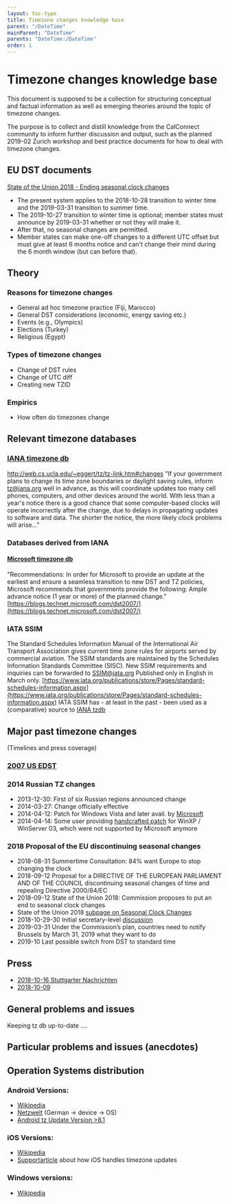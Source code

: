 ```yaml
---
layout: toc-type
title: Timezone changes knowledge base
parent: "/DateTime"
mainParent: "DateTime"
parents: "DateTime:/DateTime"
order: 1
---
```


# Timezone changes knowledge base

This document is supposed to be a collection for structuring conceptual and factual information as well as emerging theories around the topic of timezone changes.

The purpose is to collect and distill knowledge from the CalConnect community to inform further discussion and output, such as the planned 2019-02 Zurich workshop and best practice documents for how to deal with timezone changes.

## EU DST documents

[State of the Union 2018 - Ending seasonal clock changes](https://ec.europa.eu/commission/priorities/state-union-speeches/state-union-2018/state-union-2018-ending-seasonal-clock-changes_en)
* The present system applies to the 2018-10-28 transition to winter time and the 2019-03-31 transition to summer time.
* The 2019-10-27 transition to winter time is optional; member states must announce by 2019-03-31 whether or not they will make it.
* After that, no seasonal changes are permitted.
* Member states can make one-off changes to a different UTC offset but must give at least 6 months notice and can't change their mind during the 6 month window (but can before that).

## Theory

### Reasons for timezone changes
* General ad hoc timezone practice (Fiji, Marocco)
* General DST considerations (economic, energy saving etc.)
* Events (e.g., Olympics)
* Elections (Turkey)
* Religious (Egypt)

### Types of timezone changes
* Change of DST rules
* Change of UTC diff
* Creating new TZID

### Empirics
* How often do timezones change

## Relevant timezone databases

### [IANA timezone db](https://www.iana.org/time-zones)
http://web.cs.ucla.edu/~eggert/tz/tz-link.htm#changes
"If your government plans to change its time zone boundaries or daylight saving rules, inform tz@iana.org well in advance, as this will coordinate updates too many cell phones, computers, and other devices around the world. With less than a year's notice there is a good chance that some computer-based clocks will operate incorrectly after the change, due to delays in propagating updates to software and data. The shorter the notice, the more likely clock problems will arise..."

### Databases derived from IANA

#### [Microsoft timezone db](https://support.microsoft.com/en-us/help/22803/daylight-saving-time)
"Recommendations: In order for Microsoft to provide an update at the earliest and ensure a seamless transition to new DST and TZ policies, Microsoft recommends that governments provide the following: Ample advance notice (1 year or more) of the planned change."
[https://blogs.technet.microsoft.com/dst2007/](https://blogs.technet.microsoft.com/dst2007/)

### IATA SSIM
The Standard Schedules Information Manual of the International Air Transport Association gives current time zone rules for airports served by commercial aviation.
The SSIM standards are maintained by the Schedules Information Standards Committee (SISC). New SSIM requirements and inquiries can be forwarded to SSIM@iata.org
Published only in English in March only.
[https://www.iata.org/publications/store/Pages/standard-schedules-information.aspx](https://www.iata.org/publications/store/Pages/standard-schedules-information.aspx)
IATA SSIM has - at least in the past - been used as a (comparative) source to [IANA tzdb](https://mm.icann.org/pipermail/tz/1997-March/009863.html)

## Major past timezone changes
(Timelines and press coverage)

### [2007 US EDST](https://en.wikipedia.org/wiki/Daylight_saving_time_in_the_United_States#2005%E2%80%932009:_Second_extension)

### 2014 Russian TZ changes
* 2013-12-30: First of six Russian regions announced change
* 2014-03-27: Change officially effective
* 2014-04-12: Patch for Windows Vista and later avail. by [Microsoft](https://support.microsoft.com/en-us/help/3148851/time-zone-changes-for-russia-in-windows)
* 2014-04-14: Some user providing [handcrafted patch](https://translate.google.de/translate?sl=ru&tl=en&js=y&prev=_t&hl=de&ie=UTF-8&u=https%3A%2F%2Frzhevsky.wordpress.com%2F2016%2F04%2F14%2Fkb3148851-tzupdatexp%2F&edit-text=) for WinXP / WinServer 03, which were not supported by Microsoft anymore 

### 2018 Proposal of the EU discontinuing seasonal changes
* 2018-08-31 Summertime Consultation: 84% want Europe to stop changing the clock
* 2018-09-12 Proposal for a DIRECTIVE OF THE EUROPEAN PARLIAMENT AND OF THE COUNCIL discontinuing seasonal changes of time and repealing Directive 2000/84/EC
* 2018-09-12 State of the Union 2018: Commission proposes to put an end to seasonal clock changes
* State of the Union 2018 [subpage on Seasonal Clock Changes](http://europa.eu/rapid/press-release_MEMO-18-5641_en.htm)
* 2018-10-29-30 Initial secretary-level [discussion](https://www.consilium.europa.eu/en/meetings/tte/2018/10/29-30/)
* 2019-03-31 Under the Commission’s plan, countries need to notify Brussels by March 31, 2019 what they want to do
* 2019-10 Last possible switch from DST to standard time

## Press
* [2018-10-16 Stuttgarter Nachrichten](https://www.stuttgarter-nachrichten.de/inhalt.eu-abschaffung-der-zeitumstellung-braucht-mehr-zeit.7a2c1f71-0dc7-4a3f-a2be-e7653f36948c.html)
* [2018-10-09](https://www.heise.de/newsticker/meldung/Ewige-Sommerzeit-Widerstand-aus-EU-Staaten-gegen-Ende-der-Zeitumstellung-4184638.html)


## General problems and issues
Keeping tz db up-to-date
….

## Particular problems and issues (anecdotes)


## Operation Systems distribution

### Android Versions:
* [Wikipedia](https://en.wikipedia.org/wiki/Android_(operating_system)#Platform_usage)
* [Netzwelt](https://www.netzwelt.de/update-fahrplan/android-handys-tablets-grosse-update-fahrplan.html) (German -> device -> OS)
* [Android tz Update Version >8.1](https://source.android.com/devices/tech/config/timezone-rules)

### iOS Versions:
* [Wikipedia](https://en.wikipedia.org/wiki/IOS)
* [Supportarticle](https://support.apple.com/en-us/HT206986) about how iOS handles timezone updates

### Windows versions:
* [Wikipedia](https://en.wikipedia.org/wiki/Microsoft_Windows#Usage_share_and_device_sales)



